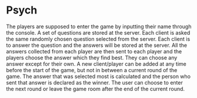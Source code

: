 # Psych
The players are supposed to enter the game by inputting their name through the console. 
A set of questions are stored at the server. 
Each client is asked the same randomly chosen question selected from the server. 
Each client is to answer the question and the answers will be stored at the server. 
All the answers collected from each player are then sent to each player and the players choose the answer which they find best. 
They can choose any answer except for their own. 
A new client/player can be added at any time before the start of the game, but not in between a current round of the game. 
The answer that was selected most is calculated and the person who sent that answer is declared as the winner. 
The user can choose to enter the next round or leave the game room after the end of the current round.
